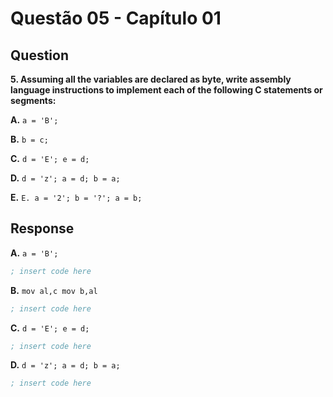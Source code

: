 # Questão 05 - Capítulo 01

## Question

**<p>5. Assuming all the variables are declared as byte, write assembly language instructions to implement each of the following C statements or segments:</p>**
**<p>A.** ``a = 'B';``</p>
**<p>B.** ``b = c;``</p>
**<p>C.** ``d = 'E'; e = d;``</p>
**<p>D.** ``d = 'z'; a = d; b = a;``</p>
**<p>E.** ``E. a = '2'; b = '?'; a = b;``</p>

## Response

**<p>A.** ``a = 'B';``</p>

```asm
; insert code here
```

**<p>B.** ``mov al,c
mov b,al``</p>

```asm
; insert code here
```

**<p>C.** ``d = 'E'; e = d;``</p>

```asm
; insert code here
```

**<p>D.** ``d = 'z'; a = d; b = a;``</p>

```asm
; insert code here
```
